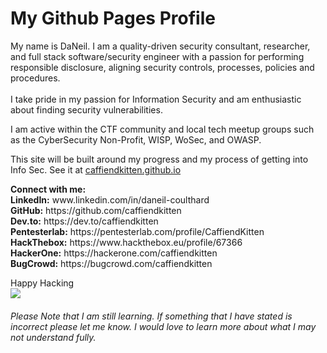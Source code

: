 # My Github Pages Profile


My name is DaNeil. I am a quality-driven security consultant, researcher, and full stack software/security engineer with a passion for performing responsible disclosure, aligning security controls, processes, policies and procedures.<br />    
I take pride in my passion for Information Security and am enthusiastic about finding security vulnerabilities.

I am active within the CTF community and local tech meetup groups such as the CyberSecurity Non-Profit, WISP, WoSec, and OWASP.<br />

This site will be built around my progress and my process of getting into Info Sec. See it at <a href="https://caffiendkitten.github.io">caffiendkitten.github.io</a> 





<p><b>Connect with me:</b><br />
<b>LinkedIn:</b>  www.linkedin.com/in/daneil-coulthard<br />
<b>GitHub:</b> https://github.com/caffiendkitten<br />
<b>Dev.to:</b> https://dev.to/caffiendkitten<br />
<b>Pentesterlab:</b> https://pentesterlab.com/profile/CaffiendKitten<br />
<b>HackThebox:</b> https://www.hackthebox.eu/profile/67366<br />
<b>HackerOne:</b> https://hackerone.com/caffiendkitten<br />
<b>BugCrowd:</b> https://bugcrowd.com/caffiendkitten<br />


Happy Hacking<br />
![](https://media.giphy.com/media/l3vRmVv5P01I5NDAA/giphy.gif)


###### Please Note that I am still learning. If something that I have stated is incorrect please let me know. I would love to learn more about what I may not understand fully.
